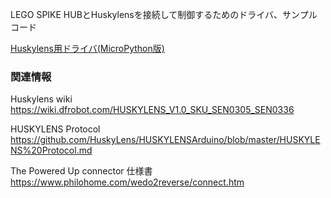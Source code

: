 LEGO SPIKE HUBとHuskylensを接続して制御するためのドライバ、サンプルコード
  
[Huskylens用ドライバ(MicroPython版)](src/huskylens_lib.py)




### 関連情報

Huskylens wiki<br>
https://wiki.dfrobot.com/HUSKYLENS_V1.0_SKU_SEN0305_SEN0336

HUSKYLENS Protocol<br>
https://github.com/HuskyLens/HUSKYLENSArduino/blob/master/HUSKYLENS%20Protocol.md

The Powered Up connector 仕様書<br>
https://www.philohome.com/wedo2reverse/connect.htm
